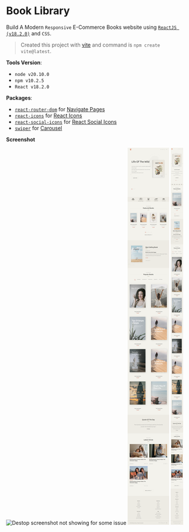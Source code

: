 # Book Library

Build A Modern `Responsive` E-Commerce Books website using [`ReactJS (v18.2.0)`](https://react.dev/learn) and `CSS`.

>Created this project with [vite](https://vitejs.dev/guide/) and command is `npm create vite@latest`.

**Tools Version**:

- `node v20.10.0`
- `npm v10.2.5`
- `React v18.2.0`

**Packages**:

- [`react-router-dom`](https://www.npmjs.com/package/react-router-dom) for [Navigate Pages](https://reactrouter.com/en/main/router-components/browser-router)
- [`react-icons`](https://www.npmjs.com/package/react-icons) for [React Icons](https://react-icons.github.io/react-icons/)
- [`react-social-icons`](https://www.npmjs.com/package/react-social-icons) for [React Social Icons](https://react-social-icons.com/)
- [`swiper`](https://www.npmjs.com/package/swiper) for [Carousel](https://swiperjs.com/get-started)

**Screenshot**

![Destop screenshot not showing for some issue](/src/assets/screencapture_desktop.png)
![iPad screenshot not showing for some issue](/src/assets/screencapture_iPad.png)
![iPhoine screenshot not showing for some issue](/src/assets/screencapture_iPhone.png)
